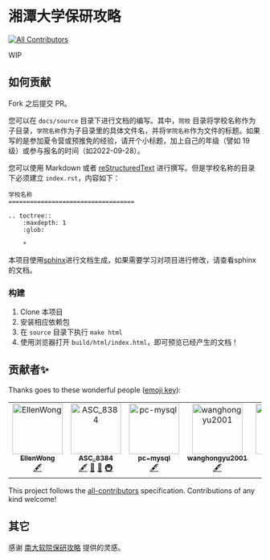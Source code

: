 # 湘潭大学保研攻略
<!-- ALL-CONTRIBUTORS-BADGE:START - Do not remove or modify this section -->
[![All Contributors](https://img.shields.io/badge/all_contributors-5-orange.svg?style=flat-square)](#contributors-)
<!-- ALL-CONTRIBUTORS-BADGE:END -->

WIP

## 如何贡献

Fork 之后提交 PR。

您可以在 `docs/source` 目录下进行文档的编写。其中，`院校` 目录将学校名称作为子目录，`学院名称`作为子目录里的具体文件名，并将`学院名称`作为文件的标题。如果写的是参加夏令营或预推免的经验，请开个小标题，加上自己的年级（譬如 19 级）或参与报名的时间（如2022-09-28）。

您可以使用 Markdown 或者 [reStructuredText](http://www.sphinx-doc.org/en/master/usage/restructuredtext/basics.html) 进行撰写。但是学校名称的目录下必须建立 `index.rst`，内容如下：

```text
学校名称
===================================

.. toctree::
    :maxdepth: 1
    :glob:

    *
```

本项目使用[sphinx](http://www.sphinx-doc.org/en/master/contents.html)进行文档生成，如果需要学习对项目进行修改，请查看sphinx的文档。

### 构建

1. Clone 本项目
2. 安装相应依赖包
3. 在 `source` 目录下执行 `make html`
4. 使用浏览器打开 `build/html/index.html`，即可预览已经产生的文档！

## 贡献者✨

Thanks goes to these wonderful people ([emoji key](https://allcontributors.org/docs/en/emoji-key)):

<!-- ALL-CONTRIBUTORS-LIST:START - Do not remove or modify this section -->
<!-- prettier-ignore-start -->
<!-- markdownlint-disable -->
<table>
  <tbody>
    <tr>
      <td align="center"><a href="https://ellenwong.github.io/about/"><img src="https://avatars.githubusercontent.com/u/35458803?v=4?s=100" width="100px;" alt="EllenWong"/><br /><sub><b>EllenWong</b></sub></a><br /><a href="#content-EllenWong" title="Content">🖋</a></td>
      <td align="center"><a href="http://www.asc8384.top/"><img src="https://avatars.githubusercontent.com/u/29878345?v=4?s=100" width="100px;" alt="ASC_8384"/><br /><sub><b>ASC_8384</b></sub></a><br /><a href="#content-ASC8384" title="Content">🖋</a> <a href="https://github.com/ASC8384/XTU-postgraduate-recommendation/pulls?q=is%3Apr+reviewed-by%3AASC8384" title="Reviewed Pull Requests">👀</a> <a href="#ideas-ASC8384" title="Ideas, Planning, & Feedback">🤔</a> <a href="#infra-ASC8384" title="Infrastructure (Hosting, Build-Tools, etc)">🚇</a></td>
      <td align="center"><a href="https://github.com/pc-mysql"><img src="https://avatars.githubusercontent.com/u/52450205?v=4?s=100" width="100px;" alt="pc-mysql"/><br /><sub><b>pc-mysql</b></sub></a><br /><a href="#content-pc-mysql" title="Content">🖋</a></td>
      <td align="center"><a href="https://github.com/wanghongyu2001"><img src="https://avatars.githubusercontent.com/u/114321093?v=4?s=100" width="100px;" alt="wanghongyu2001"/><br /><sub><b>wanghongyu2001</b></sub></a><br /><a href="#content-wanghongyu2001" title="Content">🖋</a></td>
      <td align="center"><a href="https://github.com/litchimango"><img src="https://avatars.githubusercontent.com/u/59715401?v=4?s=100" width="100px;" alt="litchimango"/><br /><sub><b>litchimango</b></sub></a><br /><a href="#content-litchimango" title="Content">🖋</a></td>
    </tr>
  </tbody>
</table>

<!-- markdownlint-restore -->
<!-- prettier-ignore-end -->

<!-- ALL-CONTRIBUTORS-LIST:END -->

This project follows the [all-contributors](https://github.com/all-contributors/all-contributors) specification. Contributions of any kind welcome!

## 其它

感谢 [南大软院保研攻略](https://github.com/NJU-SE-15-share-review/postgraduate-recommendation) 提供的灵感。
